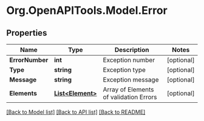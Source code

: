 # Org.OpenAPITools.Model.Error

## Properties

Name | Type | Description | Notes
------------ | ------------- | ------------- | -------------
**ErrorNumber** | **int** | Exception number | [optional] 
**Type** | **string** | Exception type | [optional] 
**Message** | **string** | Exception message | [optional] 
**Elements** | [**List&lt;Element&gt;**](Element.md) | Array of Elements of validation Errors | [optional] 

[[Back to Model list]](../README.md#documentation-for-models) [[Back to API list]](../README.md#documentation-for-api-endpoints) [[Back to README]](../README.md)

